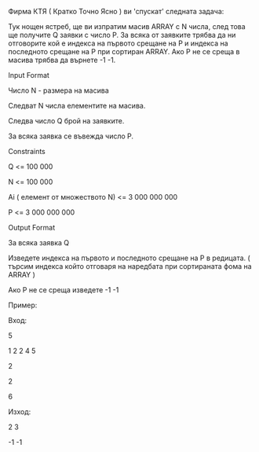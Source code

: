 Фирма КТЯ ( Кратко Точно Ясно ) ви 'спускат' следната задача:

Тук нощен ястреб, ще ви изпратим масив ARRAY с N числа, след това ще получите Q заявки с число P. За всяка от заявките трябва да ни отговорите кой е индекса на първото срещане на P и индекса на последното срещане на P при сортиран ARRAY. Ако P не се среща в масива трябва да върнете -1 -1.

Input Format

Число N - размера на масива

Следват N числа елементите на масива.

Следва число Q брой на заявките.

За всяка заявка се въвежда число P.

Constraints

Q <= 100 000

N <= 100 000

Ai ( елемент от множеството N) <= 3 000 000 000

P <= 3 000 000 000

Output Format

За всяка заявка Q

Изведете индекса на първото и последното срещане на P в редицата. ( търсим индекса който отговаря на наредбата при сортираната фома на ARRAY )

Ако P не се среща изведете -1 -1

Пример:

Вход:

5

1 2 2 4 5

2

2

6

Изход:

2 3

-1 -1
